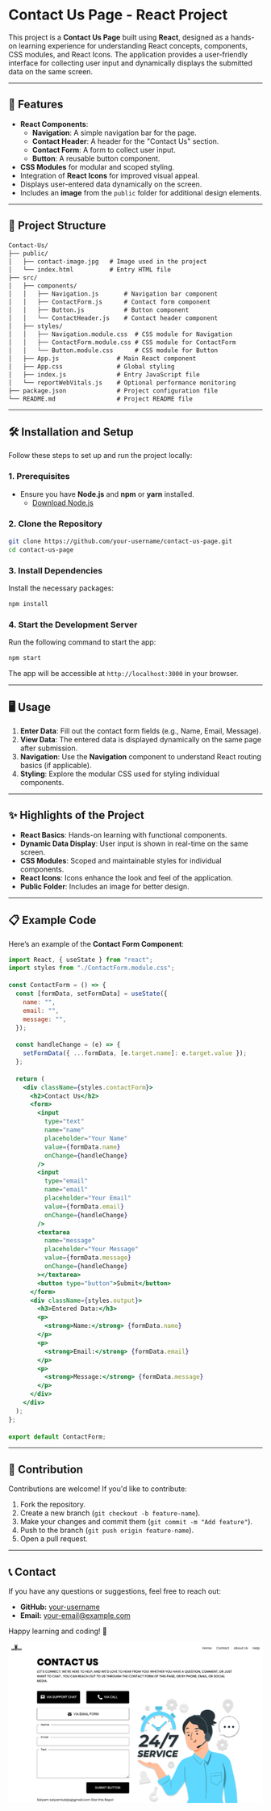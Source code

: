 # Contact Us Page - React Project

This project is a **Contact Us Page** built using **React**, designed as a hands-on learning experience for understanding React concepts, components, CSS modules, and React Icons. The application provides a user-friendly interface for collecting user input and dynamically displays the submitted data on the same screen.

---

## 🚀 Features

- **React Components**:
  - **Navigation**: A simple navigation bar for the page.
  - **Contact Header**: A header for the "Contact Us" section.
  - **Contact Form**: A form to collect user input.
  - **Button**: A reusable button component.
- **CSS Modules** for modular and scoped styling.
- Integration of **React Icons** for improved visual appeal.
- Displays user-entered data dynamically on the screen.
- Includes an **image** from the `public` folder for additional design elements.

---

## 📂 Project Structure

```
Contact-Us/
├── public/
│   ├── contact-image.jpg   # Image used in the project
│   └── index.html          # Entry HTML file
├── src/
│   ├── components/
│   │   ├── Navigation.js       # Navigation bar component
│   │   ├── ContactForm.js      # Contact form component
│   │   ├── Button.js           # Button component
│   │   └── ContactHeader.js    # Contact header component
│   ├── styles/
│   │   ├── Navigation.module.css  # CSS module for Navigation
│   │   ├── ContactForm.module.css # CSS module for ContactForm
│   │   └── Button.module.css      # CSS module for Button
│   ├── App.js                # Main React component
│   ├── App.css               # Global styling
│   ├── index.js              # Entry JavaScript file
│   └── reportWebVitals.js    # Optional performance monitoring
├── package.json              # Project configuration file
└── README.md                 # Project README file
```

---

## 🛠️ Installation and Setup

Follow these steps to set up and run the project locally:

### 1. Prerequisites

- Ensure you have **Node.js** and **npm** or **yarn** installed.
  - [Download Node.js](https://nodejs.org/)

### 2. Clone the Repository

```bash
git clone https://github.com/your-username/contact-us-page.git
cd contact-us-page
```

### 3. Install Dependencies

Install the necessary packages:

```bash
npm install
```

### 4. Start the Development Server

Run the following command to start the app:

```bash
npm start
```

The app will be accessible at `http://localhost:3000` in your browser.

---

## 🖥️ Usage

1. **Enter Data**: Fill out the contact form fields (e.g., Name, Email, Message).
2. **View Data**: The entered data is displayed dynamically on the same page after submission.
3. **Navigation**: Use the **Navigation** component to understand React routing basics (if applicable).
4. **Styling**: Explore the modular CSS used for styling individual components.

---

## ✨ Highlights of the Project

- **React Basics**: Hands-on learning with functional components.
- **Dynamic Data Display**: User input is shown in real-time on the same screen.
- **CSS Modules**: Scoped and maintainable styles for individual components.
- **React Icons**: Icons enhance the look and feel of the application.
- **Public Folder**: Includes an image for better design.

---

## 📋 Example Code

Here’s an example of the **Contact Form Component**:

```jsx
import React, { useState } from "react";
import styles from "./ContactForm.module.css";

const ContactForm = () => {
  const [formData, setFormData] = useState({
    name: "",
    email: "",
    message: "",
  });

  const handleChange = (e) => {
    setFormData({ ...formData, [e.target.name]: e.target.value });
  };

  return (
    <div className={styles.contactForm}>
      <h2>Contact Us</h2>
      <form>
        <input
          type="text"
          name="name"
          placeholder="Your Name"
          value={formData.name}
          onChange={handleChange}
        />
        <input
          type="email"
          name="email"
          placeholder="Your Email"
          value={formData.email}
          onChange={handleChange}
        />
        <textarea
          name="message"
          placeholder="Your Message"
          value={formData.message}
          onChange={handleChange}
        ></textarea>
        <button type="button">Submit</button>
      </form>
      <div className={styles.output}>
        <h3>Entered Data:</h3>
        <p>
          <strong>Name:</strong> {formData.name}
        </p>
        <p>
          <strong>Email:</strong> {formData.email}
        </p>
        <p>
          <strong>Message:</strong> {formData.message}
        </p>
      </div>
    </div>
  );
};

export default ContactForm;
```

---

## 🤝 Contribution

Contributions are welcome! If you'd like to contribute:

1. Fork the repository.
2. Create a new branch (`git checkout -b feature-name`).
3. Make your changes and commit them (`git commit -m "Add feature"`).
4. Push to the branch (`git push origin feature-name`).
5. Open a pull request.

---

## 📞 Contact

If you have any questions or suggestions, feel free to reach out:

- **GitHub:** [your-username](https://github.com/your-username)
- **Email:** your-email@example.com

Happy learning and coding! 🚀

![alt text](image.png)
